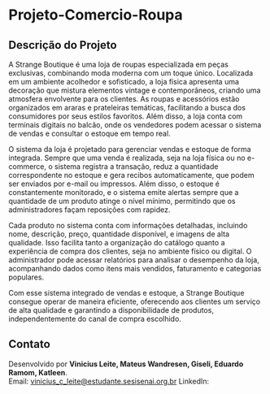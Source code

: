 # Projeto-Comercio-Roupa

## Descrição do Projeto

A Strange Boutique é uma loja de roupas especializada em peças exclusivas, combinando moda moderna com um toque único. Localizada em um ambiente acolhedor e sofisticado, a loja física apresenta uma decoração que mistura elementos vintage e contemporâneos, criando uma atmosfera envolvente para os clientes. As roupas e acessórios estão organizados em araras e prateleiras temáticas, facilitando a busca dos consumidores por seus estilos favoritos. Além disso, a loja conta com terminais digitais no balcão, onde os vendedores podem acessar o sistema de vendas e consultar o estoque em tempo real.

O sistema da loja é projetado para gerenciar vendas e estoque de forma integrada. Sempre que uma venda é realizada, seja na loja física ou no e-commerce, o sistema registra a transação, reduz a quantidade correspondente no estoque e gera recibos automaticamente, que podem ser enviados por e-mail ou impressos. Além disso, o estoque é constantemente monitorado, e o sistema emite alertas sempre que a quantidade de um produto atinge o nível mínimo, permitindo que os administradores façam reposições com rapidez.

Cada produto no sistema conta com informações detalhadas, incluindo nome, descrição, preço, quantidade disponível, e imagens de alta qualidade. Isso facilita tanto a organização do catálogo quanto a experiência de compra dos clientes, seja no ambiente físico ou digital. O administrador pode acessar relatórios para analisar o desempenho da loja, acompanhando dados como itens mais vendidos, faturamento e categorias populares.

Com esse sistema integrado de vendas e estoque, a Strange Boutique consegue operar de maneira eficiente, oferecendo aos clientes um serviço de alta qualidade e garantindo a disponibilidade de produtos, independentemente do canal de compra escolhido.

## Contato

Desenvolvido por **Vinicius Leite, Mateus Wandresen, Giseli, Eduardo Ramom, Katleen**.  
Email: vinicius_c_leite@estudante.sesisenai.org.br
LinkedIn:
